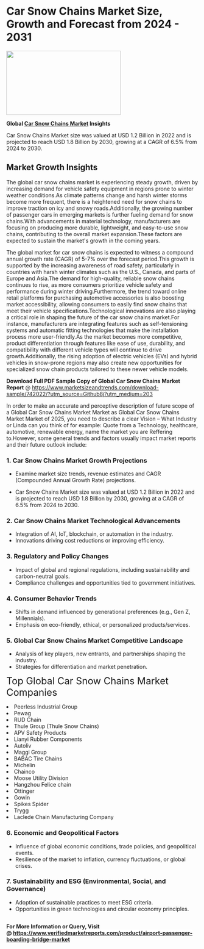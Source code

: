 <H1>Car Snow Chains Market Size, Growth and Forecast from 2024 - 2031</H1><img class="aligncenter size-medium wp-image-584254" src="https://thirdeyenews.in/wp-content/uploads/2024/09/Global-Market-Research-300x168.jpeg" alt="" width="300" height="168" /><p><strong>Global&nbsp;<a href="https://www.marketsizeandtrends.com/download-sample/742022/?utm_source=Github8j?utm_medium=203">Car Snow Chains Market</a> Insights</strong></p><p>Car Snow Chains Market size was valued at USD 1.2 Billion in 2022 and is projected to reach USD 1.8 Billion by 2030, growing at a CAGR of 6.5% from 2024 to 2030.</p><p><h2>Market Growth Insights</h2> <p>The global car snow chains market is experiencing steady growth, driven by increasing demand for vehicle safety equipment in regions prone to winter weather conditions.As climate patterns change and harsh winter storms become more frequent, there is a heightened need for snow chains to improve traction on icy and snowy roads.Additionally, the growing number of passenger cars in emerging markets is further fueling demand for snow chains.With advancements in material technology, manufacturers are focusing on producing more durable, lightweight, and easy-to-use snow chains, contributing to the overall market expansion.These factors are expected to sustain the market's growth in the coming years.</p> <p>The global market for car snow chains is expected to witness a compound annual growth rate (CAGR) of 5-7% over the forecast period.This growth is supported by the increasing awareness of road safety, particularly in countries with harsh winter climates such as the U.S., Canada, and parts of Europe and Asia.The demand for high-quality, reliable snow chains continues to rise, as more consumers prioritize vehicle safety and performance during winter driving.Furthermore, the trend toward online retail platforms for purchasing automotive accessories is also boosting market accessibility, allowing consumers to easily find snow chains that meet their vehicle specifications.Technological innovations are also playing a critical role in shaping the future of the car snow chains market.For instance, manufacturers are integrating features such as self-tensioning systems and automatic fitting technologies that make the installation process more user-friendly.As the market becomes more competitive, product differentiation through features like ease of use, durability, and compatibility with different vehicle types will continue to drive growth.Additionally, the rising adoption of electric vehicles (EVs) and hybrid vehicles in snow-prone regions may also create new opportunities for specialized snow chain products tailored to these newer vehicle models.<p><span class=""><strong>Download Full PDF Sample Copy of Global Car Snow Chains Market Report</strong> @ <a href="https://www.marketsizeandtrends.com/download-sample/742022/?utm_source=Github8j?utm_medium=203" target="_blank">https://www.marketsizeandtrends.com/download-sample/742022/?utm_source=Github8j?utm_medium=203</a></span></p><p>In order to make an accurate and perceptive description of future scope of a Global&nbsp;Car Snow Chains Market Market as Global&nbsp;Car Snow Chains Market Market of 2025, you need to describe a clear Vision &ndash; What Industry or Linda can you think of for example: Quote from a Technology, healthcare, automotive, renewable energy, name the market you are Reffering to.However, some general trends and factors usually impact market reports and their future outlook include:</p><h3>1.&nbsp;<strong>Car Snow Chains Market Growth Projections</strong></h3><ul><li>Examine market size trends, revenue estimates and CAGR (Compounded Annual Growth Rate) projections.</li><li><p>Car Snow Chains Market size was valued at USD 1.2 Billion in 2022 and is projected to reach USD 1.8 Billion by 2030, growing at a CAGR of 6.5% from 2024 to 2030.</p></li></ul><h3>2.&nbsp;<strong>Car Snow Chains Market Technological Advancements</strong></h3><ul><li>Integration of AI, IoT, blockchain, or automation in the industry.</li><li>Innovations driving cost reductions or improving efficiency.</li></ul><h3>3.&nbsp;<strong>Regulatory and Policy Changes</strong></h3><ul><li>Impact of global and regional regulations, including sustainability and carbon-neutral goals.</li><li>Compliance challenges and opportunities tied to government initiatives.</li></ul><h3>4.&nbsp;<strong>Consumer Behavior Trends</strong></h3><ul><li>Shifts in demand influenced by generational preferences (e.g., Gen Z, Millennials).</li><li>Emphasis on eco-friendly, ethical, or personalized products/services.</li></ul><h3>5.&nbsp;<strong>Global Car Snow Chains Market Competitive Landscape</strong></h3><ul><li>Analysis of key players, new entrants, and partnerships shaping the industry.</li><li>Strategies for differentiation and market penetration.</li></ul><p data-pm-slice="1 1 []"><span style="color: inherit; font-family: inherit; font-size: 25px;">Top Global Car Snow Chains Market Companies</span></p><div class="" data-test-id=""><p><li>Peerless Industrial Group</li><li> Pewag</li><li> RUD Chain</li><li> Thule Group (Thule Snow Chains)</li><li> APV Safety Products</li><li> Lianyi Rubber Components</li><li> Autoliv</li><li> Maggi Group</li><li> BABAC Tire Chains</li><li> Michelin</li><li> Chainco</li><li> Moose Utility Division</li><li> Hangzhou Felice chain</li><li> Ottinger</li><li> Gowin</li><li> Spikes Spider</li><li> Trygg</li><li> Laclede Chain Manufacturing Company</li></p></div><h3>6.&nbsp;<strong>Economic and Geopolitical Factors</strong></h3><ul><li>Influence of global economic conditions, trade policies, and geopolitical events.</li><li>Resilience of the market to inflation, currency fluctuations, or global crises.</li></ul><h3>7.&nbsp;<strong>Sustainability and ESG (Environmental, Social, and Governance)</strong></h3><ul><li>Adoption of sustainable practices to meet ESG criteria.</li><li>Opportunities in green technologies and circular economy principles.</li></ul><h2><strong style="font-size: 14px;">For More Information or Query, Visit @&nbsp;</strong><a style="background-color: #ffffff; font-size: 14px;" href="https://www.marketsizeandtrends.com/report/car-snow-chains-market/" target="_blank">https://www.verifiedmarketreports.com/product/airport-passenger-boarding-bridge-market</a></h2>